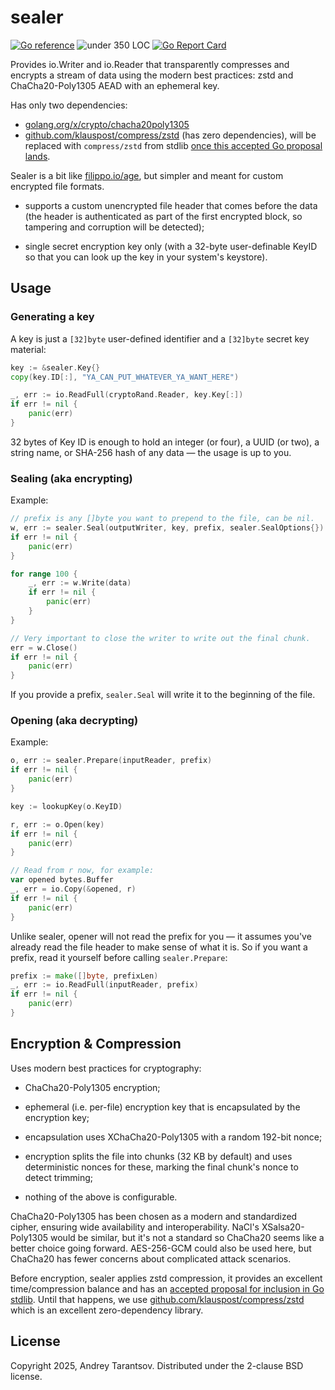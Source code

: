 # sealer

[![Go reference](https://pkg.go.dev/badge/github.com/andreyvit/sealer.svg)](https://pkg.go.dev/github.com/andreyvit/sealer) ![under 350 LOC](https://img.shields.io/badge/size-%3C350%20LOC-green) [![Go Report Card](https://goreportcard.com/badge/github.com/andreyvit/sealer)](https://goreportcard.com/report/github.com/andreyvit/sealer)

Provides io.Writer and io.Reader that transparently compresses and encrypts a stream of data using the modern best practices: zstd and ChaCha20-Poly1305 AEAD with an ephemeral key.

Has only two dependencies:

* [golang.org/x/crypto/chacha20poly1305](https://pkg.go.dev/golang.org/x/crypto/chacha20poly1305)
* [github.com/klauspost/compress/zstd](https://pkg.go.dev/github.com/klauspost/compress/zstd) (has zero dependencies), will be replaced with `compress/zstd` from stdlib [once this accepted Go proposal lands](https://github.com/golang/go/issues/62513).

Sealer is a bit like [filippo.io/age](https://pkg.go.dev/filippo.io/age), but simpler and meant for custom encrypted file formats.

* supports a custom unencrypted file header that comes before the data (the header is authenticated as part of the first encrypted block, so tampering and corruption will be detected);

* single secret encryption key only (with a 32-byte user-definable KeyID so that you can look up the key in your system's keystore).


## Usage


### Generating a key

A key is just a `[32]byte` user-defined identifier and a `[32]byte` secret key material:

```go
key := &sealer.Key{}
copy(key.ID[:], "YA_CAN_PUT_WHATEVER_YA_WANT_HERE")

_, err := io.ReadFull(cryptoRand.Reader, key.Key[:])
if err != nil {
	panic(err)
}
````

32 bytes of Key ID is enough to hold an integer (or four), a UUID (or two), a string name, or SHA-256 hash of any data — the usage is up to you.


### Sealing (aka encrypting)

Example:

```go
// prefix is any []byte you want to prepend to the file, can be nil.
w, err := sealer.Seal(outputWriter, key, prefix, sealer.SealOptions{})
if err != nil {
	panic(err)
}

for range 100 {
	_, err := w.Write(data)
	if err != nil {
		panic(err)
	}
}

// Very important to close the writer to write out the final chunk.
err = w.Close()
if err != nil {
	panic(err)
}
````

If you provide a prefix, `sealer.Seal` will write it to the beginning of the file.


### Opening (aka decrypting)

Example:

```go
o, err := sealer.Prepare(inputReader, prefix)
if err != nil {
	panic(err)
}

key := lookupKey(o.KeyID)

r, err := o.Open(key)
if err != nil {
	panic(err)
}

// Read from r now, for example:
var opened bytes.Buffer
_, err = io.Copy(&opened, r)
if err != nil {
	panic(err)
}
```

Unlike sealer, opener will not read the prefix for you — it assumes you've already read the file header to make sense of what it is. So if you want a prefix, read it yourself before calling `sealer.Prepare`:

```go
prefix := make([]byte, prefixLen)
_, err := io.ReadFull(inputReader, prefix)
if err != nil {
	panic(err)
}
```


## Encryption & Compression

Uses modern best practices for cryptography:

* ChaCha20-Poly1305 encryption;

* ephemeral (i.e. per-file) encryption key that is encapsulated by the encryption key;

* encapsulation uses XChaCha20-Poly1305 with a random 192-bit nonce;

* encryption splits the file into chunks (32 KB by default) and uses deterministic nonces for these, marking the final chunk's nonce to detect trimming;

* nothing of the above is configurable.

ChaCha20-Poly1305 has been chosen as a modern and standardized cipher, ensuring wide availability and interoperability. NaCl's XSalsa20-Poly1305 would be similar, but it's not a standard so ChaCha20 seems like a better choice going forward. AES-256-GCM could also be used here, but ChaCha20 has fewer concerns about complicated attack scenarios.

Before encryption, sealer applies zstd compression, it provides an excellent time/compression balance and has an [accepted proposal for inclusion in Go stdlib](https://github.com/golang/go/issues/62513). Until that happens, we use [github.com/klauspost/compress/zstd](https://pkg.go.dev/github.com/klauspost/compress/zstd) which is an excellent zero-dependency library.


## License

Copyright 2025, Andrey Tarantsov. Distributed under the 2-clause BSD license.
